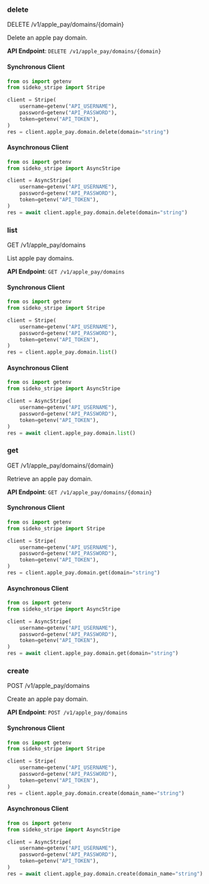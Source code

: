 
### delete <a name="delete"></a>
DELETE /v1/apple_pay/domains/{domain}

<p>Delete an apple pay domain.</p>

**API Endpoint**: `DELETE /v1/apple_pay/domains/{domain}`

#### Synchronous Client

```python
from os import getenv
from sideko_stripe import Stripe

client = Stripe(
    username=getenv("API_USERNAME"),
    password=getenv("API_PASSWORD"),
    token=getenv("API_TOKEN"),
)
res = client.apple_pay.domain.delete(domain="string")
```

#### Asynchronous Client

```python
from os import getenv
from sideko_stripe import AsyncStripe

client = AsyncStripe(
    username=getenv("API_USERNAME"),
    password=getenv("API_PASSWORD"),
    token=getenv("API_TOKEN"),
)
res = await client.apple_pay.domain.delete(domain="string")
```

### list <a name="list"></a>
GET /v1/apple_pay/domains

<p>List apple pay domains.</p>

**API Endpoint**: `GET /v1/apple_pay/domains`

#### Synchronous Client

```python
from os import getenv
from sideko_stripe import Stripe

client = Stripe(
    username=getenv("API_USERNAME"),
    password=getenv("API_PASSWORD"),
    token=getenv("API_TOKEN"),
)
res = client.apple_pay.domain.list()
```

#### Asynchronous Client

```python
from os import getenv
from sideko_stripe import AsyncStripe

client = AsyncStripe(
    username=getenv("API_USERNAME"),
    password=getenv("API_PASSWORD"),
    token=getenv("API_TOKEN"),
)
res = await client.apple_pay.domain.list()
```

### get <a name="get"></a>
GET /v1/apple_pay/domains/{domain}

<p>Retrieve an apple pay domain.</p>

**API Endpoint**: `GET /v1/apple_pay/domains/{domain}`

#### Synchronous Client

```python
from os import getenv
from sideko_stripe import Stripe

client = Stripe(
    username=getenv("API_USERNAME"),
    password=getenv("API_PASSWORD"),
    token=getenv("API_TOKEN"),
)
res = client.apple_pay.domain.get(domain="string")
```

#### Asynchronous Client

```python
from os import getenv
from sideko_stripe import AsyncStripe

client = AsyncStripe(
    username=getenv("API_USERNAME"),
    password=getenv("API_PASSWORD"),
    token=getenv("API_TOKEN"),
)
res = await client.apple_pay.domain.get(domain="string")
```

### create <a name="create"></a>
POST /v1/apple_pay/domains

<p>Create an apple pay domain.</p>

**API Endpoint**: `POST /v1/apple_pay/domains`

#### Synchronous Client

```python
from os import getenv
from sideko_stripe import Stripe

client = Stripe(
    username=getenv("API_USERNAME"),
    password=getenv("API_PASSWORD"),
    token=getenv("API_TOKEN"),
)
res = client.apple_pay.domain.create(domain_name="string")
```

#### Asynchronous Client

```python
from os import getenv
from sideko_stripe import AsyncStripe

client = AsyncStripe(
    username=getenv("API_USERNAME"),
    password=getenv("API_PASSWORD"),
    token=getenv("API_TOKEN"),
)
res = await client.apple_pay.domain.create(domain_name="string")
```
